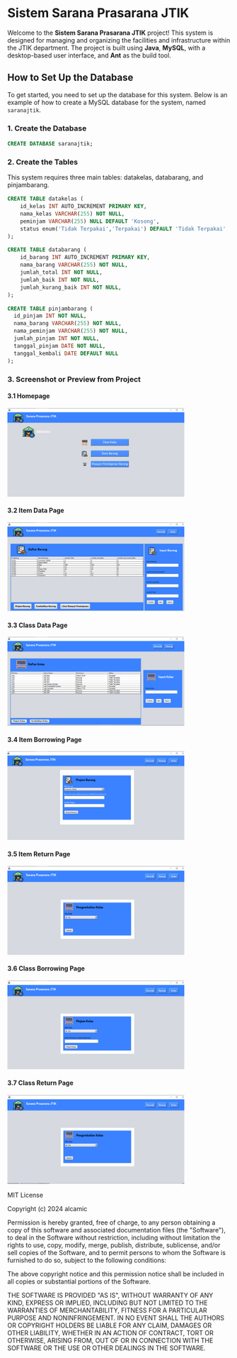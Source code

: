 # Sistem Sarana Prasarana JTIK

Welcome to the **Sistem Sarana Prasarana JTIK** project! This system is designed for managing and organizing the facilities and infrastructure within the JTIK department. The project is built using **Java**, **MySQL**, with a desktop-based user interface, and **Ant** as the build tool.

## How to Set Up the Database

To get started, you need to set up the database for this system. Below is an example of how to create a MySQL database for the system, named `saranajtik`.

### 1. Create the Database

```sql
CREATE DATABASE saranajtik;
```

### 2. Create the Tables
This system requires three main tables: datakelas, databarang, and pinjambarang.
```sql
CREATE TABLE datakelas (
    id_kelas INT AUTO_INCREMENT PRIMARY KEY,
    nama_kelas VARCHAR(255) NOT NULL,
    peminjam VARCHAR(255) NULL DEFAULT 'Kosong',
    status enum('Tidak Terpakai','Terpakai') DEFAULT 'Tidak Terpakai'
);
```
```sql
CREATE TABLE databarang (
    id_barang INT AUTO_INCREMENT PRIMARY KEY,
    nama_barang VARCHAR(255) NOT NULL,
    jumlah_total INT NOT NULL,
    jumlah_baik INT NOT NULL,
    jumlah_kurang_baik INT NOT NULL,
);
```
```sql
CREATE TABLE pinjambarang (
  id_pinjam INT NOT NULL,
  nama_barang VARCHAR(255) NOT NULL,
  nama_peminjam VARCHAR(255) NOT NULL,
  jumlah_pinjam INT NOT NULL,
  tanggal_pinjam DATE NOT NULL,
  tanggal_kembali DATE DEFAULT NULL
);
```

### 3. Screenshot or Preview from Project
#### 3.1 Homepage
<img src="Beranda.png" alt="Beranda" width="400" height="200" />

#### 3.2 Item Data Page
<img src="Data Barang.png" alt="Data Barang" width="400" height="200" />

#### 3.3 Class Data Page
<img src="Data Kelas.png" alt="Data Kelas" width="400" height="200" />

#### 3.4 Item Borrowing Page
<img src="Pinjam Barang.png" alt="Pinjam Barang" width="400" height="200" />

#### 3.5 Item Return Page
<img src="Pengembalian Barang.png" alt="Pengembalian Barang" width="400" height="200" />

#### 3.6 Class Borrowing Page
<img src="Pinjam Kelas.png" alt="Pinjam Kelas" width="400" height="200" />

#### 3.7 Class Return Page
<img src="Pengembalian Kelas.PNG" alt="Pengembalian Kelas" width="400" height="200" />

MIT License

Copyright (c) 2024 alcamic

Permission is hereby granted, free of charge, to any person obtaining a copy
of this software and associated documentation files (the "Software"), to deal
in the Software without restriction, including without limitation the rights
to use, copy, modify, merge, publish, distribute, sublicense, and/or sell
copies of the Software, and to permit persons to whom the Software is
furnished to do so, subject to the following conditions:

The above copyright notice and this permission notice shall be included in all
copies or substantial portions of the Software.

THE SOFTWARE IS PROVIDED "AS IS", WITHOUT WARRANTY OF ANY KIND, EXPRESS OR
IMPLIED, INCLUDING BUT NOT LIMITED TO THE WARRANTIES OF MERCHANTABILITY,
FITNESS FOR A PARTICULAR PURPOSE AND NONINFRINGEMENT. IN NO EVENT SHALL THE
AUTHORS OR COPYRIGHT HOLDERS BE LIABLE FOR ANY CLAIM, DAMAGES OR OTHER
LIABILITY, WHETHER IN AN ACTION OF CONTRACT, TORT OR OTHERWISE, ARISING FROM,
OUT OF OR IN CONNECTION WITH THE SOFTWARE OR THE USE OR OTHER DEALINGS IN
THE SOFTWARE.


